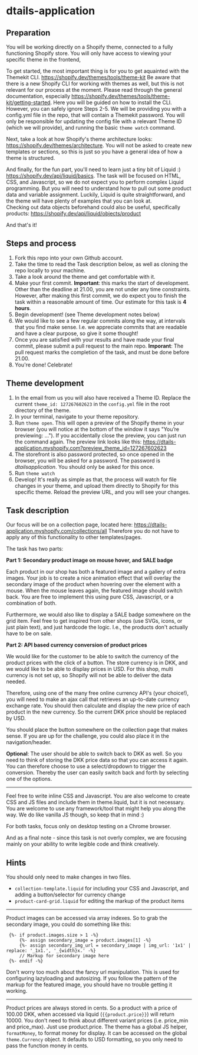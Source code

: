 # dtails-application


## Preparation

You will be working directly on a Shopify theme, connected to a fully functioning Shopify store.
You will only have access to viewing your specific theme in the frontend,

To get started, the most important thing is for you to get aquainted with the Themekit CLI.
https://shopify.dev/themes/tools/theme-kit
Be aware that there is a new Shopify CLI for working with themes as well, but this is not relevant for our process at the moment.
Please read through the general documentation, especially https://shopify.dev/themes/tools/theme-kit/getting-started. 
Here you will be guided on how to install the CLI. However, you can safely ignore Steps 2-5. We will be providing you with a config.yml file in the repo, that will contain a Themekit password. You will only be responsible for updating the config file with a relevant Theme ID (which we will provide), and running the basic `theme watch` command.

Next, take a look at how Shopify's theme architecture looks: https://shopify.dev/themes/architecture.
You will not be asked to create new templates or sections, so this is just so you have a general idea of how a theme is structured.

And finally, for the fun part, you'll need to learn just a tiny bit of Liquid :) https://shopify.dev/api/liquid/basics.
The task will be focused on HTML, CSS, and Javascript, so we do not expect you to perform complex Liquid programming. But you will need to understand how to pull out some product data and variable assignment. Luckily, Liquid is quite straightforward, and the theme will have plenty of examples that you can look at.  
Checking out data objects beforehand could also be useful, specifically products: https://shopify.dev/api/liquid/objects/product

And that's it!

## Steps and process

 1. Fork this repo into your own Github account.
 2. Take the time to read the Task description below, as well as cloning the repo locally to your machine.
 3. Take a look around the theme and get comfortable with it.
 4. Make your first commit. **Important**: this marks the start of development. Other than the deadline at 21.00, you are not under any time constraints. However, after making this first commit, we do expect you to finish the task within a reasonable amount of time. Our estimate for this task is **4 hours**.
 5. Begin development! (see Theme development notes below)
 6. We would like to see a few regular commits along the way, at intervals that you find make sense. I.e. we appreciate commits that are readable and have a clear purpose, so give it some thought!
 7. Once you are satisfied with your results and have made your final commit, please submit a pull request to the main repo. **Imporant**: The pull request marks the completion of the task, and must be done before 21.00.
 8. You're done! Celebrate!

## Theme development

 1. In the email from us you will also have received a Theme ID. Replace the current `theme_id: 127267602623` in the `config.yml` file in the root directory of the theme.
 2. In your terminal, navigate to your theme repository.
 3. Run `theme open`. This will open a preview of the Shopify theme in your browser (you will notice at the bottom of the window it says "You’re previewing: ..."). If you accidentally close the preview, you can just run the command again. The preview link looks like this: https://dtails-application.myshopify.com?preview_theme_id=127267602623
 4. The storefront is also password protected, so once opened in the browser, you will be asked for a password. The password is *dtailsapplication*. You should only be asked for this once.
 5. Run `theme watch`
 6. Develop! It's really as simple as that, the process will watch for file changes in your theme, and upload them directly to Shopify for this specific theme. Reload the preview URL, and you will see your changes.

## Task description

Our focus will be on a collection page, located here: https://dtails-application.myshopify.com/collections/all
Therefore you do not have to apply any of this functionality to other templates/pages.

The task has two parts:

**Part 1: Secondary product image on mouse hover, and SALE badge**

Each product in our shop has both a featured image and a gallery of extra images. Your job is to create a nice animation effect that will overlay the secondary image of the product when hovering over the element with a mouse. When the mouse leaves again, the featured image should switch back.
You are free to implement this using pure CSS, Javascript, or a combination of both.

Furthermore, we would also like to display a SALE badge somewhere on the grid item. Feel free to get inspired from other shops (use SVGs, icons, or just plain text), and just hardcode the logic. I.e., the products don't actually have to be on sale. 


**Part 2: API based currency conversion of product prices**

We would like for the customer to be able to switch the currency of the product prices with the click of a button.
The store currency is in DKK, and we would like to be able to display prices in USD.
For this shop, multi currency is not set up, so Shopify will not be able to deliver the data needed.

Therefore, using one of the many free online currency API's (your choice!), you will need to make an ajax call that retrieves an up-to-date currency exchange rate. You should then calculate and display the new price of each product in the new currency. So the current DKK price should be replaced by USD.

You should place the button somewhere on the collection page that makes sense. If you are up for the challenge, you could also place it in the navigation/header.

**Optional**: The user should be able to switch back to DKK as well. So you need to think of storing the DKK price data so that you can access it again.
You can therefore choose to use a select/dropdown to trigger the conversion. Thereby the user can easily switch back and forth by selecting one of the options.

___

Feel free to write inline CSS and Javascript. You are also welcome to create CSS and JS files and include them in theme.liquid, but it is not necessary.
You are welcome to use any framework/tool that might help you along the way. We do like vanilla JS though, so keep that in mind :)

For both tasks, focus only on desktop testing on a Chrome browser.

And as a final note - since this task is not overly complex, we are focusing mainly on your ability to write legible code and think creatively.     

## Hints

You should only need to make changes in two files.

 - `collection-template.liquid` for including your CSS and Javascript, and adding a button/selector for currency change
 - `product-card-grid.liquid` for editing the markup of the product items

___
Product images can be accessed via array indexes. So to grab the secondary image, you could do something like this:

     {%- if product.images.size > 1 -%}
	     {%- assign secondary_image = product.images[1] -%}
	     {%- assign secondary_img_url = secondary_image | img_url: '1x1' | replace: '_1x1.', '_{width}x.' -%}
	     // Markup for secondary image here
     {%- endif -%}

Don't worry too much about the fancy url manipulation. This is used for configuring lazyloading and autosizing. If you follow the pattern of the markup for the featured image, you should have no trouble getting it working.
___

Product prices are always stored in cents. So a product with a price of 100.00 DKK, when accessed via liquid (`{{product.price}}`) will return 10000. You don't need to think about different variant prices (i.e. price_min and price_max). Just use product.price.
The theme has a global JS helper, `formatMoney`, to format money for display. It can be accessed on the global `theme.Currency` object. It defaults to USD formatting, so you only need to pass the function money in cents.
